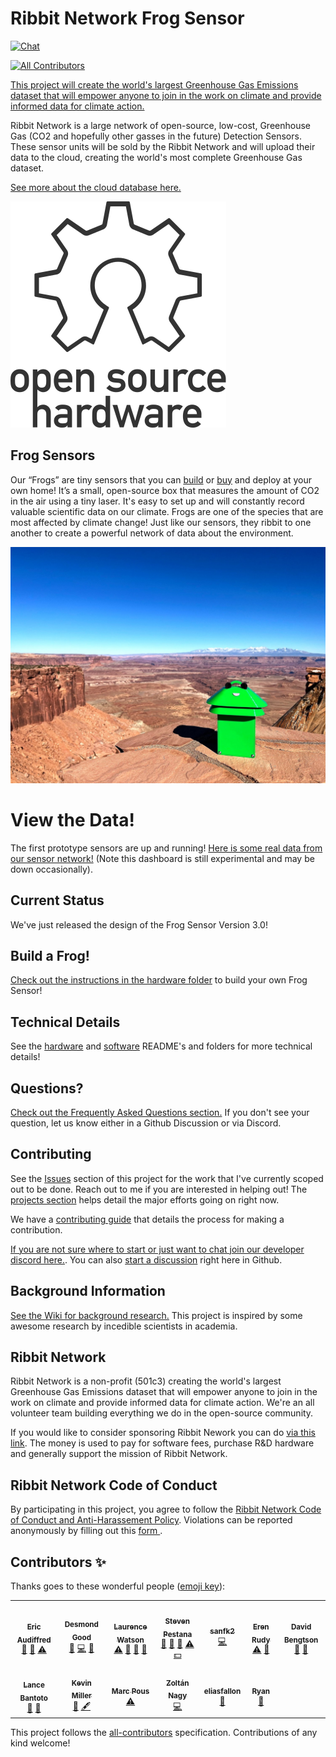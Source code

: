 # Ribbit Network Frog Sensor
[![Chat](https://img.shields.io/discord/870113194289532969.svg?style=flat-square&colorB=758ED3)](https://discord.gg/vq8PkDb2TC)
<!-- ALL-CONTRIBUTORS-BADGE:START - Do not remove or modify this section -->
[![All Contributors](https://img.shields.io/badge/all_contributors-13-orange.svg?style=flat-square)](#contributors-)
<!-- ALL-CONTRIBUTORS-BADGE:END -->
[This project will create the world's largest Greenhouse Gas Emissions dataset that will empower anyone to join in the work on climate and provide informed data for climate action.](https://ribbitnetwork.org/)

Ribbit Network is a large network of open-source, low-cost, Greenhouse Gas (CO2 and hopefully other gasses in the future) Detection Sensors. These sensor units will be sold by the Ribbit Network and will upload their data to the cloud, creating the world's most complete Greenhouse Gas dataset.

[See more about the cloud database here.](https://github.com/Ribbit-Network/ribbit-network-dashboard)

![OSHW](images/oshw-logo.svg)

## Frog Sensors
Our “Frogs” are tiny sensors that you can 
[build](https://github.com/Ribbit-Network/ribbit-network-frog-sensor/tree/main/hardware) 
or [buy](https://ribbitnetwork.org/) and deploy at your own home! It’s a small, 
open-source box that measures the amount of CO2 in the air using a tiny laser.
It's easy to set up and will constantly record valuable scientific data on our climate.
Frogs are one of the species that are most affected by climate change! 
Just like our sensors, they ribbit to one another to create a powerful network 
of data about the environment.

<img src="images/frog_sensor_canyon.jpeg" width="600">

# View the Data!
The first prototype sensors are up and running! [Here is some real data from our sensor network!](https://ribbit-network.herokuapp.com/) (Note this dashboard is still experimental and may be down occasionally).

## Current Status
We've just released the design of the Frog Sensor Version 3.0!

## Build a Frog!
[Check out the instructions in the hardware folder](hardware/) to build your own Frog Sensor!

## Technical Details
See the [hardware](hardware/) and [software](software/) README's and folders for more technical details!

## Questions?
[Check out the Frequently Asked Questions section.](https://github.com/Ribbit-Network/ribbit-network-faq) If you don't see your question, let us know either in a Github Discussion or via Discord.

## Contributing
See the [Issues](https://github.com/keenanjohnson/ghg-gas-cloud/issues) section of this project for the work that I've currently scoped out to be done. Reach out to me if you are interested in helping out! The [projects section](https://github.com/Ribbit-Network/ribbit-network-frog-sensor/projects) helps detail the major efforts going on right now.

We have a [contributing guide](https://github.com/Ribbit-Network/ribbit-network-frog-sensor/blob/main/CONTRIBUTING.md) that details the process for making a contribution.

[If you are not sure where to start or just want to chat join our developer discord here.](https://discord.gg/vq8PkDb2TC). You can also [start a discussion](https://github.com/Ribbit-Network/ribbit-network-frog-sensor/discussions) right here in Github.

## Background Information
[See the Wiki for background research.](https://github.com/Ribbit-Network/ribbit-network-frog-sensor/blob/main/wiki/Background-Research.md) This project is inspired by some awesome research by incedible scientists in academia.

## Ribbit Network
Ribbit Network is a non-profit (501c3) creating the world's largest Greenhouse Gas Emissions dataset that will empower anyone to join in the work on climate and provide informed data for climate action. We're an all volunteer team building everything we do in the open-source community.

If you would like to consider sponsoring Ribbit Nework you can do [via this link](https://givebutter.com/ribbitnetwork). The money is used to pay for software fees, purchase R&D hardware and generally support the mission of Ribbit Network.

## Ribbit Network Code of Conduct
By participating in this project, you agree to follow the <a href="https://ribbitnetwork.notion.site/Ribbit-Network-Code-of-Conduct-and-anti-harassment-policy-cc998ef83e7d4ae7abc95508ee6f2b0d">Ribbit Network Code of Conduct and Anti-Harassement Policy</a>.
Violations can be reported anonymously by filling out this <a href="https://docs.google.com/forms/d/e/1FAIpQLSemQSAER8az1lNGoWkL1udsv6O8oPc1WQ3dvQ0b9fJSSMeetQ/viewform"> form </a>. 

## Contributors ✨

Thanks goes to these wonderful people ([emoji key](https://allcontributors.org/docs/en/emoji-key)):

<!-- ALL-CONTRIBUTORS-LIST:START - Do not remove or modify this section -->
<!-- prettier-ignore-start -->
<!-- markdownlint-disable -->
<table>
  <tr>
    <td align="center"><a href="https://www.linkedin.com/in/ericaudiffred/"><img src="https://avatars.githubusercontent.com/u/88562047?v=4?s=100" width="100px;" alt=""/><br /><sub><b>Eric Audiffred</b></sub></a><br /><a href="#design-eaudiffred" title="Design">🎨</a> <a href="#ideas-eaudiffred" title="Ideas, Planning, & Feedback">🤔</a> <a href="https://github.com/Ribbit-Network/ribbit-network-frog-sensor/commits?author=eaudiffred" title="Tests">⚠️</a></td>
    <td align="center"><a href="https://github.com/djgood"><img src="https://avatars.githubusercontent.com/u/25231050?v=4?s=100" width="100px;" alt=""/><br /><sub><b>Desmond Good</b></sub></a><br /><a href="#ideas-djgood" title="Ideas, Planning, & Feedback">🤔</a> <a href="https://github.com/Ribbit-Network/ribbit-network-frog-sensor/commits?author=djgood" title="Code">💻</a> <a href="#projectManagement-djgood" title="Project Management">📆</a></td>
    <td align="center"><a href="http://laurencewatson.com"><img src="https://avatars.githubusercontent.com/u/1125376?v=4?s=100" width="100px;" alt=""/><br /><sub><b>Laurence Watson</b></sub></a><br /><a href="https://github.com/Ribbit-Network/ribbit-network-frog-sensor/commits?author=Rabscuttler" title="Tests">⚠️</a> <a href="https://github.com/Ribbit-Network/ribbit-network-frog-sensor/commits?author=Rabscuttler" title="Documentation">📖</a> <a href="#ideas-Rabscuttler" title="Ideas, Planning, & Feedback">🤔</a> <a href="#projectManagement-Rabscuttler" title="Project Management">📆</a></td>
    <td align="center"><a href="https://spestana.github.io/"><img src="https://avatars.githubusercontent.com/u/650301?v=4?s=100" width="100px;" alt=""/><br /><sub><b>Steven Pestana</b></sub></a><br /><a href="https://github.com/Ribbit-Network/ribbit-network-frog-sensor/commits?author=spestana" title="Documentation">📖</a> <a href="#ideas-spestana" title="Ideas, Planning, & Feedback">🤔</a> <a href="#data-spestana" title="Data">🔣</a> <a href="https://github.com/Ribbit-Network/ribbit-network-frog-sensor/commits?author=spestana" title="Tests">⚠️</a> <a href="#financial-spestana" title="Financial">💵</a></td>
    <td align="center"><a href="https://github.com/sanfk2"><img src="https://avatars.githubusercontent.com/u/40070155?v=4?s=100" width="100px;" alt=""/><br /><sub><b>sanfk2</b></sub></a><br /><a href="https://github.com/Ribbit-Network/ribbit-network-frog-sensor/commits?author=sanfk2" title="Code">💻</a></td>
    <td align="center"><a href="https://github.com/eren-rudy"><img src="https://avatars.githubusercontent.com/u/25554568?v=4?s=100" width="100px;" alt=""/><br /><sub><b>Eren Rudy</b></sub></a><br /><a href="https://github.com/Ribbit-Network/ribbit-network-frog-sensor/commits?author=eren-rudy" title="Tests">⚠️</a> <a href="https://github.com/Ribbit-Network/ribbit-network-frog-sensor/commits?author=eren-rudy" title="Documentation">📖</a></td>
    <td align="center"><a href="https://github.com/daveb377"><img src="https://avatars.githubusercontent.com/u/9794268?v=4?s=100" width="100px;" alt=""/><br /><sub><b>David Bengtson</b></sub></a><br /><a href="#ideas-daveb377" title="Ideas, Planning, & Feedback">🤔</a> <a href="#projectManagement-daveb377" title="Project Management">📆</a></td>
  </tr>
  <tr>
    <td align="center"><a href="https://www.linkedin.com/in/lancebantoto/"><img src="https://avatars.githubusercontent.com/u/7238692?v=4?s=100" width="100px;" alt=""/><br /><sub><b>Lance Bantoto</b></sub></a><br /><a href="#ideas-lwbantoto" title="Ideas, Planning, & Feedback">🤔</a> <a href="#projectManagement-lwbantoto" title="Project Management">📆</a></td>
    <td align="center"><a href="https://github.com/kevinjmiller2"><img src="https://avatars.githubusercontent.com/u/69079270?v=4?s=100" width="100px;" alt=""/><br /><sub><b>Kevin Miller</b></sub></a><br /><a href="#ideas-kevinjmiller2" title="Ideas, Planning, & Feedback">🤔</a> <a href="#content-kevinjmiller2" title="Content">🖋</a></td>
    <td align="center"><a href="https://balena.io"><img src="https://avatars.githubusercontent.com/u/173156?v=4?s=100" width="100px;" alt=""/><br /><sub><b>Marc Pous</b></sub></a><br /><a href="https://github.com/Ribbit-Network/ribbit-network-frog-sensor/commits?author=mpous" title="Tests">⚠️</a></td>
    <td align="center"><a href="https://abesto.net"><img src="https://avatars.githubusercontent.com/u/59982?v=4?s=100" width="100px;" alt=""/><br /><sub><b>Zoltán Nagy</b></sub></a><br /><a href="https://github.com/Ribbit-Network/ribbit-network-frog-sensor/commits?author=abesto" title="Code">💻</a></td>
    <td align="center"><a href="https://github.com/eliasfallon"><img src="https://avatars.githubusercontent.com/u/19410965?v=4?s=100" width="100px;" alt=""/><br /><sub><b>eliasfallon</b></sub></a><br /><a href="https://github.com/Ribbit-Network/ribbit-network-frog-sensor/commits?author=eliasfallon" title="Documentation">📖</a></td>
    <td align="center"><a href="https://github.com/rhampt"><img src="https://avatars.githubusercontent.com/u/6423385?v=4?s=100" width="100px;" alt=""/><br /><sub><b>Ryan</b></sub></a><br /><a href="https://github.com/Ribbit-Network/ribbit-network-frog-sensor/commits?author=rhampt" title="Documentation">📖</a></td>
  </tr>
</table>

<!-- markdownlint-restore -->
<!-- prettier-ignore-end -->

<!-- ALL-CONTRIBUTORS-LIST:END -->

This project follows the [all-contributors](https://github.com/all-contributors/all-contributors) specification. Contributions of any kind welcome!
